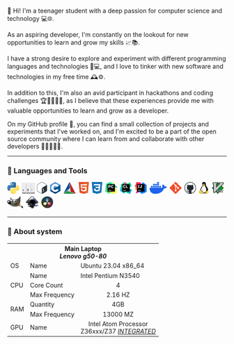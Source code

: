 👋 Hi! I'm a teenager student with a deep passion for computer science and technology 💻🌐.

As an aspiring developer, I'm constantly on the lookout for new opportunities to learn and grow my skills 📈📚.

I have a strong desire to explore and experiment with different programming languages and technologies 🤖💻, and I love to tinker with new software and technologies in my free time 🕰️⚙️.

In addition to this, I'm also an avid participant in hackathons and coding challenges 🏆👨‍💻👩‍💻, as I believe that these experiences provide me with valuable opportunities to learn and grow as a developer.

On my GitHub profile 🐙, you can find a small collection of projects and experiments that I've worked on, and I'm excited to be a part of the open source community where I can learn from and collaborate with other developers 👨‍💻👩‍💻🤝.

<hr>

<h3>🧰 Languages and Tools</h3>
<div>
	<img alt="Python" height="30px" src="./assets/python-logo-only.svg" title="Python"/>
	<img alt="Auto hot key" width="30px" height="30px" src="./assets/autohotkey_modern_logo.svg" title="Auto Hot Key for Windows"/>
	<img alt="Bash" height="30px" src="./assets/bash_logo_colored.svg" title="Bash"/>
	<img alt="C" height="30px" src="./assets/c_programming_language.svg" title="C programming languages"/>
	<img alt="Cmake" height="30px" src="./assets/cmake.svg" title="Cmake"/>
	<img alt="HTML" height="30px" src="./assets/html5-original.svg" title="HTML"/>
	<img alt="CSS" height="30px" src="./assets/css3-plain.svg" title="CSS"/>
	<img alt="Pycharm" height="30px" src="./assets/pycharm_icon.svg" title="Pycharm IDE"/>
	<img alt="Clion" height="30px" src="./assets/clion_icon.svg" title="Clion IDE"/>
	<img alt="Intellij-idea" height="30px" src="./assets/intellij_idea_icon.svg" title="Intellij Idea"/>
	<!-- <img alt="fleet" height="30px" src="./assets/fleet_icon.svg" title="Fleet IDE"/> -->
	<!-- <img alt="Xcode" height="30px" src="./assets/xcode-seeklogo.com.svg" title="Xcode from apple"/> -->
	<img alt="Docker" height="30px" src="./assets/docker.svg" title="Docker"/>
	<img alt="Git" height="30px" src="./assets/git-original.svg" title="Git"/>
	<img alt="GitHub" height="30px" src="./assets/github_with_black_backgound.svg" title="GitHub"/>
	<img alt="Linux" height="30px" src="./assets/linux.svg" title="Linux"/>
	<img alt="Vim" height="30px" src="./assets/vimlogo.svg" title="Vim"/>
	<!-- <img alt="Neo vim" height="30px" src="./assets/neovimio-icon.svg" title="Neo Vim" /> -->
	<img alt="Gimp" height="30px" height="30px" src="./assets/the_gimp_icon-gnome.svg" title="Gimp"/>
	<img alt="Inkscape" height="30px" src="./assets/inkscape_logo.svg" title="Inkscape"/>
	<img alt="Davinci-resolve" height="30px" src="./assets/davinci_resolve_17_logo.svg" title="Davinci Resolve"/>
</div>


<div>
	<hr>
	<h3>🫠 About system</h3>
	<div >
		<table>
			<tr>
				<th colspan="3"><b>Main Laptop</b> <br> <i>Lenovo g50-80</i></th>
			</tr>
			<tr>
				<td>OS</td>
				<td>Name</td>
				<td> Ubuntu 23.04 x86_64 </td>
			</tr>
			<tr>
				<td rowspan="3">CPU</td>
				<td>Name</td>
				<td>Intel Pentium N3540</td>
			</tr>
			<tr>
				<td>Core Count</td>
				<td><center>4</center></td>
			</tr>
			<tr>
				<td>Max Frequency</td>
				<td><center>2.16 HZ</center></td>
			</tr>
			<tr>
				<td rowspan="2">RAM</td>
				<td>Quantity</td>
				<td><center>4GB</center></td>
			</tr>
			<tr>
				<td>Max Frequency</td>
				<td><center>13000 MZ</center></td>
			</tr>
			<tr>
				<td>GPU</td>
				<td>Name</td>
				<td><center>Intel Atom Processor <br> Z36xxx/Z37 <i><u>INTEGRATED</u></i></center></td>
			</tr>
		</table>
	</div>
</div>


<!-- <div>
	<hr>
	<h3>About system</h3>
	<div>
		<table>
			<tr>
				<td>
					<table>
						<tr>
							<th colspan="3"><b>Main Laptop</b> <br> <i>Macbook Air M2</i></th>
						</tr>
						<tr>
							<td>OS</td>
							<td>Name</td>
							<td>Dirwin OS</td>
						</tr>
						<tr>
							<td rowspan="3">CPU</td>
							<td>Name</td>
							<td>M2</td>
						</tr>
						<tr>
							<td>Core Count</td>
							<td><center>8</center></td>
						</tr>
						<tr>
							<td>Max Frequency</td>
							<td><center>3.49 GHz</center></td>
						</tr>
						<tr>
							<td rowspan="2">RAM</td>
							<td>Quantity</td>
							<td><center>8GB</center></td>
						</tr>
						<tr>
							<td>Max Frequency</td>
							<td><center>6400 MZ</center></td>
						</tr>
						<tr>
							<td>GPU</td>
							<td>Name</td>
							<td><center>Apple M2 GPU</center></td>
						</tr>
					</table>
				</td>
				<td>
					<table>
						<tr>
							<th colspan="3"><b>Primary Laptop</b> <br> <i>Lenovo g50-80</i></th>
						</tr>
						<tr>
							<td>OS</td>
							<td>Name</td>
							<td>Debian 12 x86_64 </td>
						</tr>
						<tr>
							<td rowspan="3">CPU</td>
							<td>Name</td>
							<td>Intel Pentium N3540</td>
						</tr>
						<tr>
							<td>Core Count</td>
							<td><center>4</center></td>
						</tr>
						<tr>
							<td>Max Frequency</td>
							<td><center>2.16 GHz</center></td>
						</tr>
						<tr>
							<td rowspan="2">RAM</td>
							<td>Quantity</td>
							<td><center>4GB</center></td>
						</tr>
						<tr>
							<td>Max Frequency</td>
							<td><center>1300 MZ</center></td>
						</tr>
						<tr>
							<td>GPU</td>
							<td>Name</td>
							<td><center>Intel Atom Processor Z36xxx/Z37</center></td>
						</tr>
					</table>
				</td>
			</tr>
		</table>	
	</div>	
</div> -->
